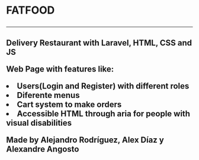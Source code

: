 <h1>FATFOOD
<hr> 
<h2>Delivery Restaurant with Laravel, HTML, CSS and JS
<p>Web Page with features like:
<li>Users(Login and Register) with different roles
<li>Diferente menus
<li>Cart system to make orders
<li>Accessible HTML through aria for people with visual disabilities
<p>Made by  Alejandro Rodríguez, Alex Díaz y Alexandre Angosto
